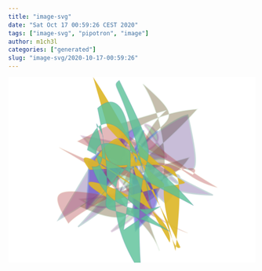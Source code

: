 ```yaml
---
title: "image-svg"
date: "Sat Oct 17 00:59:26 CEST 2020"
tags: ["image-svg", "pipotron", "image"]
author: m1ch3l
categories: ["generated"]
slug: "image-svg/2020-10-17-00:59:26"
---
```


![](image.svg)
